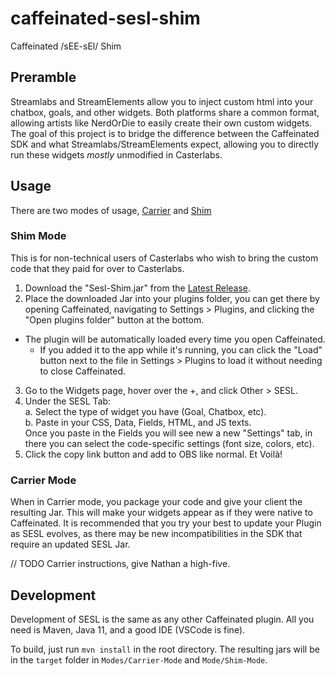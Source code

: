 # caffeinated-sesl-shim

Caffeinated /sEE-sEl/ Shim

## Preramble

Streamlabs and StreamElements allow you to inject custom html into your chatbox, goals, and other widgets. Both platforms share a common format, allowing artists like NerdOrDie to easily create their own custom widgets. The goal of this project is to bridge the difference between the Caffeinated SDK and what Streamlabs/StreamElements expect, allowing you to directly run these widgets _mostly_ unmodified in Casterlabs.

## Usage

There are two modes of usage, [Carrier](#carrier-mode) and [Shim](#shim-mode)

### Shim Mode

This is for non-technical users of Casterlabs who wish to bring the custom code that they paid for over to Casterlabs.

1. Download the "Sesl-Shim.jar" from the [Latest Release](https://github.com/Casterlabs/caffeinated-sesl-shim/releases/latest).
2. Place the downloaded Jar into your plugins folder, you can get there by opening Caffeinated, navigating to Settings > Plugins, and clicking the "Open plugins folder" button at the bottom.

- The plugin will be automatically loaded every time you open Caffeinated.
  - If you added it to the app while it's running, you can click the "Load" button next to the file in Settings > Plugins to load it without needing to close Caffeinated.

3. Go to the Widgets page, hover over the +, and click Other > SESL.
4. Under the SESL Tab:  
   a. Select the type of widget you have (Goal, Chatbox, etc).  
   b. Paste in your CSS, Data, Fields, HTML, and JS texts.  
   Once you paste in the Fields you will see new a new "Settings" tab, in there you can select the code-specific settings (font size, colors, etc).
5. Click the copy link button and add to OBS like normal. Et Voilà!

### Carrier Mode

When in Carrier mode, you package your code and give your client the resulting Jar. This will make your widgets appear as if they were native to Caffeinated. It is recommended that you try your best to update your Plugin as SESL evolves, as there may be new incompatibilities in the SDK that require an updated SESL Jar.

// TODO Carrier instructions, give Nathan a high-five.

## Development

Development of SESL is the same as any other Caffeinated plugin. All you need is Maven, Java 11, and a good IDE (VSCode is fine).

To build, just run `mvn install` in the root directory. The resulting jars will be in the `target` folder in `Modes/Carrier-Mode` and `Mode/Shim-Mode`.
